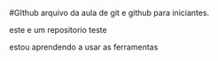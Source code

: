 #GIthub
 arquivo da aula de git e github para iniciantes.

este e um repositorio teste 

estou aprendendo a usar as ferramentas 

